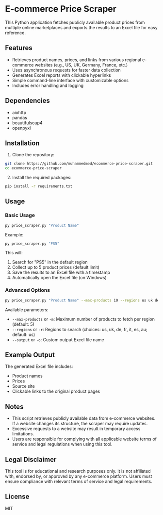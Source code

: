 # E-commerce Price Scraper

This Python application fetches publicly available product prices from multiple online marketplaces and exports the results to an Excel file for easy reference.

## Features

- Retrieves product names, prices, and links from various regional e-commerce websites (e.g., US, UK, Germany, France, etc.)
- Uses asynchronous requests for faster data collection
- Generates Excel reports with clickable hyperlinks
- Simple command-line interface with customizable options
- Includes error handling and logging

## Dependencies

- aiohttp
- pandas
- beautifulsoup4
- openpyxl

## Installation

1. Clone the repository:

```bash
git clone https://github.com/muhammedmed/ecommerce-price-scraper.git
cd ecommerce-price-scraper
```

2. Install the required packages:

```bash
pip install -r requirements.txt
```

## Usage

### Basic Usage

```bash
py price_scraper.py "Product Name"
```

Example:

```bash
py price_scraper.py "PS5"
```

This will:
1. Search for "PS5" in the default region
2. Collect up to 5 product prices (default limit)
3. Save the results to an Excel file with a timestamp
4. Automatically open the Excel file (on Windows)

### Advanced Options

```bash
py price_scraper.py "Product Name" --max-products 10 --regions us uk de --output results.xlsx
```

Available parameters:
- `--max-products` or `-m`: Maximum number of products to fetch per region (default: 5)
- `--regions` or `-r`: Regions to search (choices: us, uk, de, fr, it, es, au; default: us)
- `--output` or `-o`: Custom output Excel file name

## Example Output

The generated Excel file includes:
- Product names
- Prices
- Source site
- Clickable links to the original product pages

## Notes

- This script retrieves publicly available data from e-commerce websites. If a website changes its structure, the scraper may require updates.
- Excessive requests to a website may result in temporary access limitations.
- Users are responsible for complying with all applicable website terms of service and legal regulations when using this tool.

## Legal Disclaimer

This tool is for educational and research purposes only. It is not affiliated with, endorsed by, or approved by any e-commerce platform. Users must ensure compliance with relevant terms of service and legal requirements.

## License

MIT

